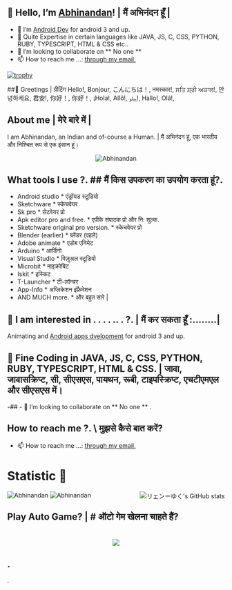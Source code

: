 ## 👋 Hello, I’m <a href="https://www.github.com/Abhinandan080" target="_blank" rel="noopener noreferrer"><bold>Abhinandan</bold></a>! | मैं अभिनंदन हूँ |
- 👀 I’m <a href="https://www.developers.android.com" target="_blank" rel="noopener noreferrer">Android Dev</a> for android 3 and up. 
- 🌱 Quite Expertise in certain languages like JAVA, JS, C, CSS, PYTHON, RUBY, TYPESCRIPT, HTML & CSS etc..  
- 💞️ I’m looking to collaborate on ** No one **
- 📫 How to reach me ...: <a href="abhinandansingh080@gmail.com" target="_blank" rel="noopener noreferrer">through my email. </a>


<!---
Abhinandan080/Abhinandan080 is a ✨ special ✨ repository because its `README.md` (this file) appears on your GitHub profile.
You can click the Preview link to take a look at your changes.
--->

[![trophy](https://github-profile-trophy.vercel.app/?username=Abhinandan080&theme=onedark)](https://github.com/ryo-ma/github-profile-trophy)


##👋 Greetings | ग्रीटिंग 
Hello!, Bonjour, こんにちは！, नमस्कार!, ਸਤਿ ਸ਼੍ਰੀ ਅਕਾਲ!, 안녕하세요, 君安!, 你好！, 你好！, ¡Hola!, Allô!, ہیلو!, Hallo!, Olá!,

## About me | मेरे बारे में |
I am Abhinandan, an Indian and of-course a Human. |  मैं अभिनंदन हूं, एक भारतीय और निश्चित रूप से एक इंसान हूं। 
<p align="center"> <img src="https://komarev.com/ghpvc/?username=Abhinandan080&label=Profile%20views&color=0e75b6&style=flat" alt="Abhinandan" /> </p>

## What tools I use ?.                                   ## मैं किस उपकरण का उपयोग करता हूं?.                
* Android studio                                         * एंड्रॉयड स्टूडियो
* Sketchware                                             * स्केचवेयर
* Sk pro                                                 * सेटवेयर प्रो
* Apk editor pro and free.                               * एपीके संपादक प्रो और नि: शुल्क.
* Sketchware original pro version.                       * स्केचवेयर प्रो
* Blender (earlier)                                      * ब्लेंडर (पहले)
* Adobe animate                                          * एडोब एनिमेट
* Arduino                                                * आर्डिनो                                              
* Visual Studio                                          * विज़ुअल स्टूडियो
* Microbit                                               * माइक्रोबिट 
* Iskit                                                  * इस्किट
* T-Launcher                                             * टी-लॉन्चर
* App-Info                                               * अप्लिकेशन इंफ्रैमेशन
* AND MUCH more.                                         * और बहुत सारे |


## 👀 I am interested in . . . . ..  .  ?. | मैं कर सकता हूँ :........|
Animating and <a href="https://www.developers.android.com" target="_blank" rel="noopener noreferrer">Android apps dvelopment</a> for android 3 and up. 

## 🌱 Fine Coding in JAVA, JS, C, CSS, PYTHON, RUBY, TYPESCRIPT, HTML & CSS. |  जावा, जावासक्रिप्ट, सी, सीएसएस, पायथन, रूबी, टाइपस्क्रिप्ट, एचटीएमएल और सीएसएस में। 

-## - 💞️ I’m looking to collaborate on ** No one ** . 

## How to reach me ?. \ मुझसे कैसे बात करें?
- 📫 How to reach me ...: <a href="abhinandansingh080@gmail.com" target="_blank" rel="noopener noreferrer">through my email. </a>


<h1>Statistic 🏅</h1> <img alt="リェンーゆく's GitHub stats" src="https://github-readme-stats.vercel.app/api?username=Abhinandan080&show_icons=true&count_private=true&bg_color=00000000&text_color=808080&hide_border=true" align="right">
<img src="https://github-readme-stats.vercel.app/api/top-langs?username=Abhinandan080&show_icons=true&locale=en&layout=compact&count_private=true&bg_color=00000000&text_color=808080&hide_border=true" alt="Abhinandan" />
<img src="https://github-readme-streak-stats.herokuapp.com?user=Abhinandan080&theme=onedark&hide_border=true&background=00000000&stroke=80808080" alt="Abhinandan" />
</p>

## Play Auto Game? | # ऑटो गेम खेलना चाहते हैं? 
<h1 align='center'> <IMG SRC="https://raw.githubusercontent.com/AdityaGupta345/AdityaGupta345/main/Dino_non-birthday_version.gif"></h1>


## . 

   .   
